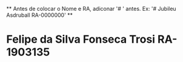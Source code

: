 ** Antes de colocar o Nome e RA, adiconar '# ' antes. Ex: '# Jubileu Asdruball RA-0000000' **
# Felipe da Silva Fonseca Trosi RA-1903135
